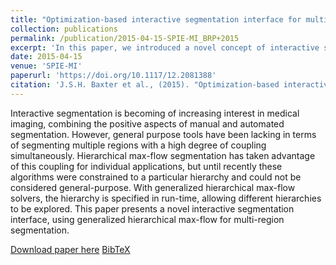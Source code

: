 ```yaml
---
title: "Optimization-based interactive segmentation interface for multi-region problems"
collection: publications
permalink: /publication/2015-04-15-SPIE-MI_BRP+2015
excerpt: 'In this paper, we introduced a novel concept of interactive segmentation supported by Hierarchical max-flow algorithm.'
date: 2015-04-15
venue: 'SPIE-MI'
paperurl: 'https://doi.org/10.1117/12.2081388'
citation: 'J.S.H. Baxter et al., (2015). "Optimization-based interactive segmentation interface for multi-region problems"; in <i>SPIE Medical Imaging: Image Processing</i>, 94133T, pp. 1014-1021.'
---
```


Interactive segmentation is becoming of increasing interest in medical imaging, combining the positive aspects of manual and automated segmentation. However, general purpose tools have been lacking in terms of segmenting multiple regions with a high degree of coupling simultaneously. Hierarchical max-flow segmentation has taken advantage of this coupling for individual applications, but until recently these algorithms were constrained to a particular hierarchy and could not be considered general-purpose. With generalized hierarchical max-flow solvers, the hierarchy is specified in run-time, allowing different hierarchies to be explored. This paper presents a novel interactive segmentation interface, using generalized hierarchical max-flow for multi-region segmentation.

[Download paper here](https://doi.org/10.1117/12.2081388) [BibTeX](./../files/bibtex/BRP+2015.bib)